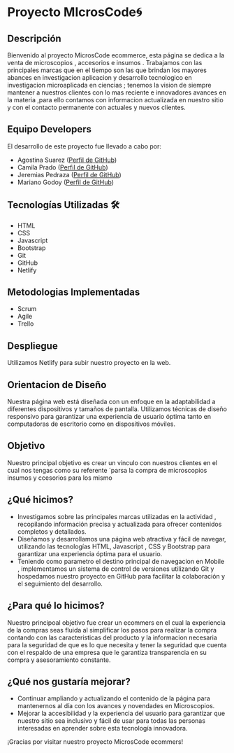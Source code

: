 # Proyecto MIcrosCode🌀

## Descripción
Bienvenido al proyecto MicrosCode ecommerce, esta  página se dedica a la venta de microscopios  , accesorios e insumos . Trabajamos con las principales marcas que en el tiempo son las que brindan los mayores abances en investigacion aplicacion y desarrollo tecnologico en investigacion microaplicada en ciencias ; tenemos la vision de siempre mantener a nuestros clientes con lo mas reciente e innovadores avances en la materia ,para ello contamos con informacion actualizada en nuestro sitio y con el contacto permanente con  actuales y nuevos clientes.

## Equipo Developers 
El desarrollo de este proyecto fue llevado a cabo por:

- Agostina Suarez ([Perfil de GitHub](https://github.com/agosssuarez))
- Camila Prado ([Perfil de GitHub](https://github.com/camiiprd))
- Jeremias Pedraza ([Perfil de GitHub](https://github.com/jpedraza-1))
- Mariano Godoy ([Perfil de GitHub](https://github.com/Mariano-Godoy))

## Tecnologías Utilizadas 🛠️
- HTML
- CSS
- Javascript
- Bootstrap
- Git
- GitHub
- Netlify

## Metodologias Implementadas
- Scrum
- Agile
- Trello

## Despliegue 
Utilizamos Netlify para subir nuestro proyecto en la web.


## Orientacion de Diseño
Nuestra página web está diseñada con un enfoque en la adaptabilidad a diferentes dispositivos y tamaños de pantalla. Utilizamos técnicas de diseño responsivo para garantizar una experiencia de usuario óptima tanto en computadoras de escritorio como en dispositivos móviles.


## Objetivo 
Nuestro principal objetivo es crear un vinculo con nuestros clientes en el cual nos tengas como su referente ´parsa la compra de microscopios insumos y ccesorios para los mismo 

## ¿Qué hicimos? 
- Investigamos sobre las principales marcas utilizadas en la actividad , recopilando información precisa y actualizada para ofrecer contenidos completos y detallados.
- Diseñamos y desarrollamos una página web atractiva y fácil de navegar, utilizando las tecnologías HTML, Javascript , CSS y Bootstrap para garantizar una experiencia óptima para el usuario.
- Teniendo como parametro el destino principal de navegacion en Mobile , implementamos un sistema de control de versiones utilizando Git y hospedamos nuestro proyecto en GitHub para facilitar la colaboración y el seguimiento del desarrollo.

## ¿Para qué lo hicimos? 
Nuestro principoal objetivo fue crear un ecommers en el cual la experiencia de la compras seas fluida al simplificar los pasos para realizar la compra  contando con las caracteristicas del producto y la informacion necesaria para la seguridad de que es lo que necesita y tener la seguridad que cuenta con el respaldo de una empresa que le garantiza transparencia en su compra y asesoramiento constante.

## ¿Qué nos gustaría mejorar? 
- Continuar ampliando y actualizando el contenido de la página para mantenernos al día con los avances y novendades en Microscopios.
- Mejorar la accesibilidad y la experiencia del usuario para garantizar que nuestro sitio sea inclusivo y fácil de usar para todas las personas interesadas en aprender sobre esta tecnología innovadora.

¡Gracias por visitar nuestro proyecto MicrosCode ecommers! 


